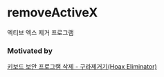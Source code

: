 # removeActiveX
엑티브 엑스 제거 프로그램

### Motivated by
[키보드 보안 프로그램 삭제 - 구라제거기(Hoax Eliminator)](http://teus.me/427)
